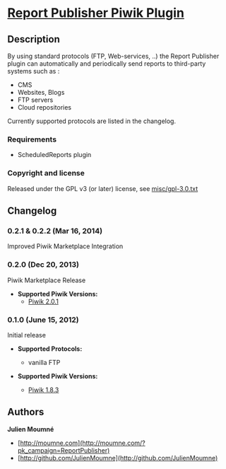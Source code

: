 # [Report Publisher Piwik Plugin](http://dev.piwik.org/trac/ticket/3118)

## Description

By using standard protocols (FTP, Web-services, ..) the Report Publisher plugin can automatically and periodically send reports to third-party systems such as :

  * CMS
  * Websites, Blogs
  * FTP servers
  * Cloud repositories

Currently supported protocols are listed in the changelog.

### Requirements

+ ScheduledReports plugin

### Copyright and license

Released under the GPL v3 (or later) license, see [misc/gpl-3.0.txt](misc/gpl-3.0.txt)

## Changelog

### 0.2.1 & 0.2.2 (Mar 16, 2014)

Improved Piwik Marketplace Integration

### 0.2.0 (Dec 20, 2013)

Piwik Marketplace Release

- **Supported Piwik Versions:**
  - [Piwik 2.0.1](https://github.com/piwik/piwik/tree/2.0.1)

### 0.1.0 (June 15, 2012)

Initial release

- **Supported Protocols:**
  - vanilla FTP

- **Supported Piwik Versions:**
  - [Piwik 1.8.3](https://github.com/piwik/piwik/tree/1.8.3)

## Authors

**Julien Moumné**

+ [http://moumne.com](http://moumne.com/?pk_campaign=ReportPublisher)
+ [http://github.com/JulienMoumne](http://github.com/JulienMoumne)